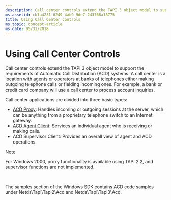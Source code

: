 ```yaml
---
description: Call center controls extend the TAPI 3 object model to support the requirements of Automatic Call Distribution (ACD) systems.
ms.assetid: cb7a4231-6249-4ab9-9de7-243768a18775
title: Using Call Center Controls
ms.topic: concept-article
ms.date: 05/31/2018
---
```


# Using Call Center Controls

Call center controls extend the TAPI 3 object model to support the requirements of Automatic Call Distribution (ACD) systems. A call center is a location with agents or operators at banks of telephones either making outgoing telephone calls or fielding incoming ones. For example, a bank or credit card company will use a call center to process account inquiries.

Call center applications are divided into three basic types:

-   [ACD Proxy](acd-proxy.md): Handles incoming or outgoing sessions at the server, which can be anything from a proprietary telephone switch to an Internet gateway.
-   [ACD Agent Client](acd-agent-client.md): Services an individual agent who is receiving or making calls.
-   ACD Supervisor Client: Provides an overall view of agent and ACD operations.

> [!Note]  
> For Windows 2000, proxy functionality is available using TAPI 2.2, and supervisor functions are not implemented.

 

The samples section of the Windows SDK contains ACD code samples under Netds\\Tapi\\Tapi2\\Acd and Netds\\Tapi\\Tapi3\\Acd.

 

 



